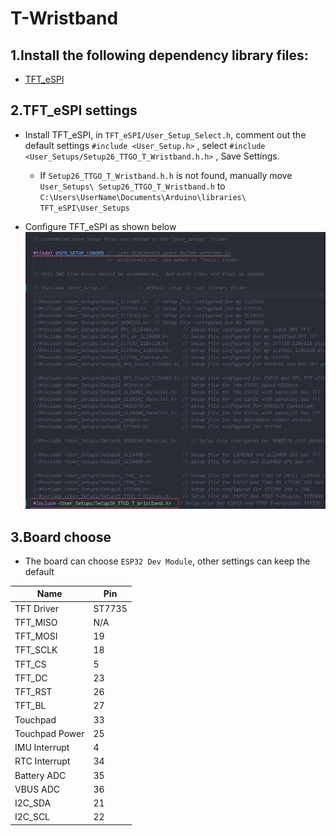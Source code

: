 # T-Wristband

## 1.Install the following dependency library files:
- [TFT_eSPI](https://github.com/Bodmer/TFT_eSPI)

## 2.TFT_eSPI settings
- Install TFT_eSPI, in `TFT_eSPI/User_Setup_Select.h`, comment out the default settings `#include <User_Setup.h>` , select `#include <User_Setups/Setup26_TTGO_T_Wristband.h.h>` , Save Settings.

  * If `Setup26_TTGO_T_Wristband.h.h` is not found, manually move `User_Setups\ Setup26_TTGO_T_Wristband.h` to `C:\Users\UserName\Documents\Arduino\libraries\ TFT_eSPI\User_Setups`

- Configure TFT_eSPI as shown below
![](image/1.jpg)

## 3.Board choose
- The board can choose `ESP32 Dev Module`, other settings can keep the default

| Name           | Pin    |
| -------------- | ------ |
| TFT Driver     | ST7735 |
| TFT_MISO       | N/A    |
| TFT_MOSI       | 19     |
| TFT_SCLK       | 18     |
| TFT_CS         | 5      |
| TFT_DC         | 23     |
| TFT_RST        | 26     |
| TFT_BL         | 27     |
| Touchpad       | 33     |
| Touchpad Power | 25     |
| IMU Interrupt  | 4      |
| RTC Interrupt  | 34     |
| Battery ADC    | 35     |
| VBUS ADC       | 36     |
| I2C_SDA        | 21     |
| I2C_SCL        | 22     |

